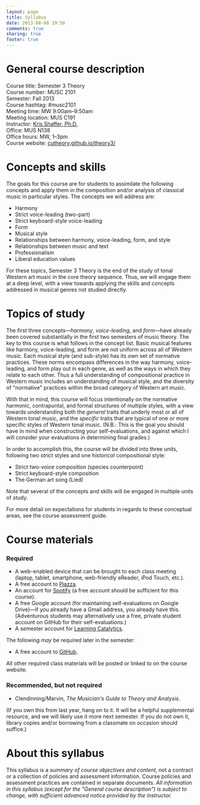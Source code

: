 ```yaml
---
layout: page
title: Syllabus
date: 2013-08-08 19:50
comments: true
sharing: true
footer: true
---
```


# General course description #

Course title: Semester 3 Theory  
Course number: MUSC 2101  
Semester: Fall 2013  
Course hashtag: #musc2101  
Meeting time: MW 9:00am–9:50am  
Meeting location: MUS C191  
Instructor: [Kris Shaffer, Ph.D.](http://twitter.com/krisshaffer)  
Office: MUS N138  
Office hours: MW, 1–3pm  
Course website: [cutheory.github.io/theory3/](http://cutheory.github.io/theory3/)  

# Concepts and skills #

The goals for this course are for students to assimilate the following concepts and apply them in the composition and/or analysis of classical music in particular styles. The concepts we will address are:

- Harmony  
- Strict voice-leading (two-part)  
- Strict keyboard-style voice-leading  
- Form  
- Musical style  
- Relationships between harmony, voice-leading, form, and style    
- Relationships between music and text  
- Professionalism  
- Liberal education values

For these topics, Semester 3 Theory is the end of the study of tonal Western art music in the core theory sequence. Thus, we will engage them at a deep level, with a view towards applying the skills and concepts addressed in musical genres not studied directly.

# Topics of study #

The first three concepts—*harmony*, *voice-leading*, and *form*—have already been covered substantially in the first two semesters of music theory. The key to this course is what follows in the concept list. Basic musical features like harmony, voice-leading, and form are not uniform across all of Western music. Each musical style (and sub-style) has its own set of normative practices. These norms encompass differences in the way harmony, voice-leading, and form play out in each genre, as well as the ways in which they relate to each other. Thus a full understanding of compositional practice in Western music includes an understanding of musical style, and the diversity of "normative" practices within the broad category of Western art music.

With that in mind, this course will focus intentionally on the normative harmonic, contrapuntal, and formal structures of multiple styles, with a view towards understanding both the *general* traits that underly most or all of Western tonal music, and the *specific* traits that are typical of one or more specific styles of Western tonal music. (N.B.: This is the goal you should have in mind when constructing your self-evaluations, and against which I will consider your evaluations in determining final grades.)

In order to accomplish this, the course will be divided into three units, following two *strict* styles and one *historical* compositional style:

- Strict two-voice composition (species counterpoint)  
- Strict keyboard-style composition  
- The German art song (Lied)

Note that several of the concepts and skills will be engaged in multiple units of study.

For more detail on expectations for students in regards to these conceptual areas, see the course assessment guide.

# Course materials #

### Required ###

- A web-enabled device that can be brought to each class meeting (laptop, tablet, smartphone, web-friendly eReader, iPod Touch, etc.).  
- A free account to [Piazza](http://piazza.com).  
- An account for [Spotify](http://www.spotify.com) (a free account should be sufficient for this course).  
- A free Google account (for maintaining self-evaluations on Google Drive)—if you already have a Gmail address, you already have this. (Adventurous students may alternatively use a free, private student account on GitHub for their self-evaluations.)  
- A semester account for [Learning Catalytics](http://www.learningcatalytics.com).  

The following *may* be required later in the semester:

- A free account to [GitHub](http://github.com).  

All other required class materials will be posted or linked to on the course website.

### Recommended, but not required ###

- Clendinning/Marvin, *The Musician's Guide to Theory and Analysis*.

(If you own this from last year, hang on to it. It will be a helpful supplemental resource, and we will likely use it more next semester. If you do not own it, library copies and/or borrowing from a classmate on occasion should suffice.)

# About this syllabus #

This syllabus is a *summary of course objectives and content*, not a contract or a collection of policies and assessment information. Course policies and assessment practices are contained in separate documents. *All  information in this syllabus (except for the "General course description") is subject to change, with sufficient advanced notice provided by the instructor.*

